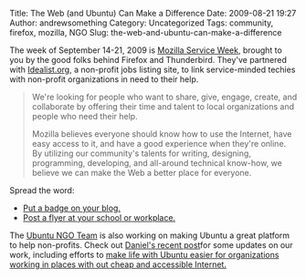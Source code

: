 Title: The Web (and Ubuntu) Can Make a Difference
Date: 2009-08-21 19:27
Author: andrewsomething
Category: Uncategorized
Tags: community, firefox, mozilla, NGO
Slug: the-web-and-ubuntu-can-make-a-difference


The week of September 14-21, 2009 is [Mozilla Service Week][], brought
to you by the good folks behind Firefox and Thunderbird. They've
partnered with [Idealist.org][], a non-profit jobs listing site, to link
service-minded techies with non-profit organizations in need to their
help.

> We're looking for people who want to share, give, engage, create, and
> collaborate by offering their time and talent to local organizations
> and people who need their help.
>
> Mozilla believes everyone should know how to use the Internet, have
> easy access to it, and have a good experience when they're online. By
> utilizing our community's talents for writing, designing, programming,
> developing, and all-around technical know-how, we believe we can make
> the Web a better place for everyone.

Spread the word:

-   [Put a badge on your blog.][]
-   [Post a flyer at your school or workplace.][]

The [Ubuntu NGO Team][] is also working on making Ubuntu a great
platform to help non-profits. Check out [Daniel's recent post][]for some
updates on our work, including efforts to [make life with Ubuntu easier
for organizations working in places with out cheap and accessible
Internet.][1]

  [Mozilla Service Week]: http://mozillaservice.org/
  [Idealist.org]: http://www.idealist.org
  [Put a badge on your blog.]: http://www.spreadfirefox.com/affiliates/homepage?category=54&locale=41#getbuttons
  [Post a flyer at your school or workplace.]: http://mozillaservice.org/img/flyers/en/Mozilla_Service_Week_Flyer_Letter_format.pdf
  [Ubuntu NGO Team]: https://wiki.ubuntu.com/NGO
  [Daniel's recent post]: http://daniel.holba.ch/blog/?p=462
  [1]: http://daniel.holba.ch/blog/?p=478
